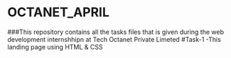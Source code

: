 # OCTANET_APRIL  
###This repository contains all the tasks files that is given during the web development internshhipn at Tech
Octanet Private Limeted
#Task-1
  -This landing page using HTML & CSS
